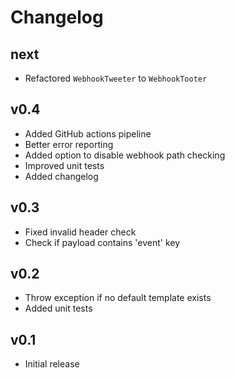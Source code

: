 # Changelog

## next

* Refactored `WebhookTweeter` to `WebhookTooter`

## v0.4

* Added GitHub actions pipeline
* Better error reporting
* Added option to disable webhook path checking
* Improved unit tests
* Added changelog

## v0.3

* Fixed invalid header check
* Check if payload contains 'event' key

## v0.2

* Throw exception if no default template exists
* Added unit tests

## v0.1

* Initial release
